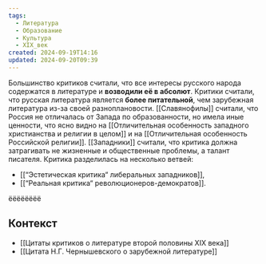 ```yaml
---
tags:
  - Литература
  - Образование
  - Культура
  - XIX_век
created: 2024-09-19T14:16
updated: 2024-09-20T09:39
---
```

 Большинство критиков считали, что все интересы русского народа содержатся в литературе и **возводили её в абсолют**.
 Критики считали, что русская литература является **более питательной**, чем зарубежная литература из-за своей разноплановости.
 [[Славянофилы]] считали, что Россия не отличалась от Запада по образованности, но имела иные ценности, что ясно видно на [[Отличительная особенность западного христианства и религии в целом]] и на [[Отличительная особенность Российской религии]].
 [[Западники]] считали, что критика должна затрагивать не жизненные и общественные проблемы, а талант писателя.
 Критика разделилась на несколько ветвей:
 - [[“Эстетическая критика“ либеральных западников]],
 - [[“Реальная критика“ революционеров-демократов]].

ёёёёёёёё
## Контекст
- [[Цитаты критиков о литературе второй половины XIX века]]
- [[Цитата Н.Г. Чернышевского о зарубежной литературе]]